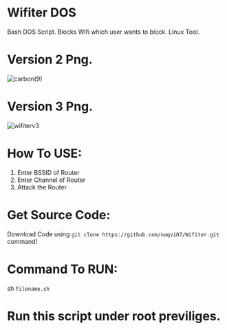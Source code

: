 # Wifiter DOS
Bash DOS Script. Blocks Wifi which user wants to block. Linux Tool.

# Version 2 Png.
![carbon(9)](https://user-images.githubusercontent.com/79792270/132104993-0bc0b6f0-a73d-40e1-a659-126550dc8a72.png)

# Version 3 Png.
![wifiterv3](https://user-images.githubusercontent.com/79792270/134975403-d22e71ac-8b15-41c0-ad64-c46bb3f8f69d.png)


# How To USE:
1. Enter BSSID of Router
2. Enter Channel of Router
3. Attack the Router

# Get Source Code:
Download Code using `git clone https://github.com/naqviO7/Wifiter.git` command! 

# Command To RUN:
sh `filename.sh`

# Run this script under root previliges.
